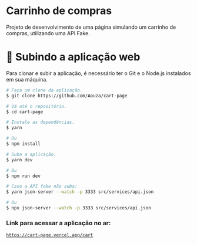 # Carrinho de compras

Projeto de desenvolvimento de uma página simulando um carrinho de compras, utilizando uma API Fake.

# 🚀 Subindo a aplicação web

Para clonar e subir a aplicação, é necessário ter o Git e o Node.js instalados em sua máquina.

```bash
# Faça um clone da aplicação.
$ git clone https://github.com/Aouza/cart-page

# Vá até o repositório.
$ cd cart-page

# Instale as dependências.
$ yarn

# Ou
$ npm install

# Suba a aplicação.
$ yarn dev

# Ou
$ npm run dev

# Caso a API fake não suba:
$ yarn json-server --watch -p 3333 src/services/api.json

# Ou
$ npx json-server --watch -p 3333 src/services/api.json

```

### Link para acessar a aplicação no ar:

[`https://cart-page.vercel.app/cart`](https://cart-page.vercel.app/cart)
